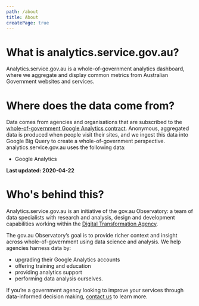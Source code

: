 ```yaml
---
path: /about
title: About
createPage: true
---
```


# What is analytics.service.gov.au? 

Analytics.service.gov.au is a whole-of-government analytics dashboard, where we aggregate and display common metrics from Australian Government websites and services. 

# Where does the data come from? 
Data comes from agencies and organisations that are subscribed to the [whole-of-government Google Analytics contract](https://www.dta.gov.au/our-projects/google-analytics-government). Anonymous, aggregated data is produced when people visit their sites, and we ingest this data into Google Big Query to create a whole-of-government perspective. 
analytics.service.gov.au uses the following data: 
- Google Analytics 

**Last updated: 2020-04-22**

# Who's behind this?  

Analytics.service.gov.au is an initiative of the gov.au Observatory: a team of data specialists with research and analysis, design and development capabilities working within the [Digital Transformation Agency](https://dta.gov.au).  

The gov.au Observatory’s goal is to provide richer context and insight across whole-of-government using data science and analysis. We help agencies harness data by:  
- upgrading their Google Analytics accounts 
- offering training and education 
- providing analytics support  
- performing data analysis ourselves.  

If you’re a government agency looking to improve your services through data-informed decision making, [contact us](/contact) to learn more.
